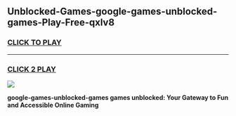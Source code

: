 
## Unblocked-Games-google-games-unblocked-games-Play-Free-qxlv8
<h3>
<a href="https://premium76.site?title=google-games-unblocked-games&ref=10A">CLICK TO PLAY</a></h3>
<hr>

<h3>
<a href="https://premium76.site?title=google-games-unblocked-games&ref=10A">CLICK 2 PLAY</a>
  
</h3>

<a href="https://premium76.site?title=google-games-unblocked-games&ref=10A"><img src="https://clearcache.store/games.png"></a>


**google-games-unblocked-games games unblocked: Your Gateway to Fun and Accessible Online Gaming**
